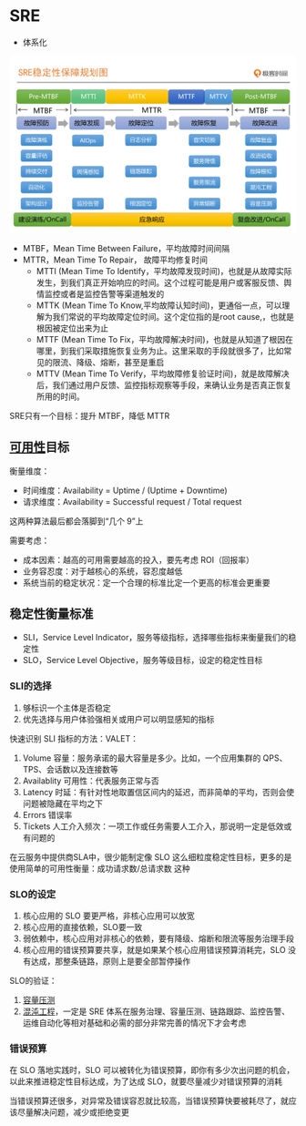 # SRE

- 体系化

![20221118163214](/assets/20221118163214.webp)

- MTBF，Mean Time Between Failure，平均故障时间间隔
- MTTR，Mean Time To Repair， 故障平均修复时间
  - MTTI (Mean Time To Identify，平均故障发现时间)，也就是从故障实际发生，到我们真正开始响应的时间。这个过程可能是用户或客服反馈、舆情监控或者是监控告警等渠道触发的
  - MTTK (Mean Time To Know,平均故障认知时间)，更通俗一点，可以理解为我们常说的平均故障定位时间。这个定位指的是root cause,，也就是根因被定位出来为止
  - MTTF (Mean Time To Fix，平均故障解决时间)，也就是从知道了根因在哪里，到我们采取措施恢复业务为止。这里采取的手段就很多了，比如常见的限流、降级、熔断，甚至是重启
  - MTTV (Mean Time To Verify，平均故障修复验证时间)，就是故障解决后，我们通过用户反馈、监控指标观察等手段，来确认业务是否真正恢复所用的时间。

SRE只有一个目标：提升 MTBF，降低 MTTR

## [可用性](/软件工程/架构/系统设计/可用性.md)目标

衡量维度：

- 时间维度：Availability = Uptime / (Uptime + Downtime)
- 请求维度：Availability = Successful request / Total request

这两种算法最后都会落脚到“几个 9”上

需要考虑：

- 成本因素：越高的可用需要越高的投入，要先考虑 ROI（回报率）
- 业务容忍度：对于越核心的系统，容忍度越低
- 系统当前的稳定状况：定一个合理的标准比定一个更高的标准会更重要

## 稳定性衡量标准

- SLI，Service Level Indicator，服务等级指标，选择哪些指标来衡量我们的稳定性
- SLO，Service Level Objective，服务等级目标，设定的稳定性目标

### SLI的选择

1. 够标识一个主体是否稳定
2. 优先选择与用户体验强相关或用户可以明显感知的指标

快速识别 SLI 指标的方法：VALET：

1. Volume 容量：服务承诺的最大容量是多少。比如，一个应用集群的 QPS、TPS、会话数以及连接数等
2. Availablity 可用性：代表服务正常与否
3. Latency 时延：有针对性地取置信区间内的延迟，而非简单的平均，否则会使问题被隐藏在平均之下
4. Errors 错误率
5. Tickets 人工介入频次：一项工作或任务需要人工介入，那说明一定是低效或有问题的

在云服务中提供商SLA中，很少能制定像 SLO 这么细粒度稳定性目标，更多的是使用简单的可用性衡量：成功请求数/总请求数 这种

### SLO的设定

1. 核心应用的 SLO 要更严格，非核心应用可以放宽
2. 核心应用的直接依赖，SLO要一致
3. 弱依赖中，核心应用对非核心的依赖，要有降级、熔断和限流等服务治理手段
4. 核心应用的错误预算要共享，就是如果某个核心应用错误预算消耗完，SLO 没有达成，那整条链路，原则上是要全部暂停操作

SLO的验证：

1. [容量压测](/软件工程/容量保障.md#容量测试)
2. [混沌工程](/软件工程/架构/系统设计/混沌工程.md)，一定是 SRE 体系在服务治理、容量压测、链路跟踪、监控告警、运维自动化等相对基础和必需的部分非常完善的情况下才会考虑

### 错误预算

在 SLO 落地实践时，SLO 可以被转化为错误预算，即你有多少次出问题的机会，以此来推进稳定性目标达成，为了达成 SLO，就要尽量减少对错误预算的消耗

当错误预算还很多，对异常及错误容忍就比较高，当错误预算快要被耗尽了，就应该尽量解决问题，减少或拒绝变更

